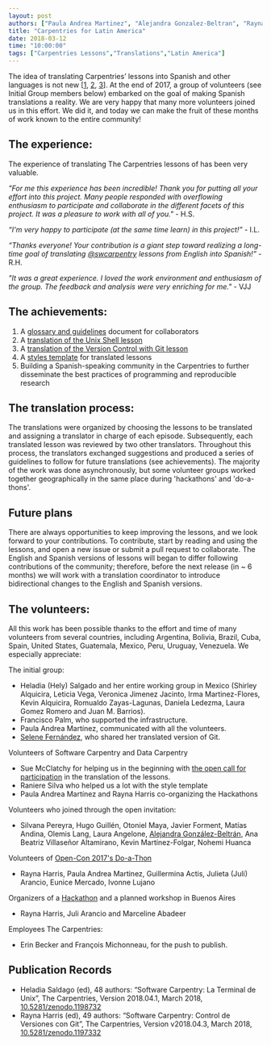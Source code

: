 ```yaml
---
layout: post
authors: ["Paula Andrea Martinez", "Alejandra Gonzalez-Beltran", "Rayna Harris"]
title: "Carpentries for Latin America"
date: 2018-03-12
time: "10:00:00"
tags: ["Carpentries Lessons","Translations","Latin America"]
---
```


The idea of translating Carpentries’ lessons into Spanish and other languages is not new [[1](https://software-carpentry.org/blog/2014/06/translating-software-carpentry-into-spanish.html), [2](https://software-carpentry.org/blog/2014/11/korean-translation.html), [3](https://software-carpentry.org/blog/2014/07/translating-software-carpentry-into-portuguese.html)]. At the end of 2017, a group of volunteers (see Initial Group members below) embarked on the goal of making Spanish translations a reality. We are very happy that many more volunteers joined us in this effort. We did it, and today we can make the fruit of these months of work known to the entire community!

## The experience:

The experience of translating The Carpentries  lessons of has been very valuable. 

*"For me this experience has been incredible! Thank you for putting all your effort into this project. Many people responded with overflowing enthusiasm to participate and collaborate in the different facets of this project. It was a pleasure to work with all of you."* - H.S.

*“I'm very happy to participate (at the same time learn) in this project!”* - I.L.

*“Thanks everyone! Your contribution is a giant step toward realizing a long-time goal of translating [@swcarpentry](https://github.com/swcarpentry) lessons from English into Spanish!”* - R.H.

*"It was a great experience. I loved the work environment and enthusiasm of the group. The feedback and analysis were very enriching for me."* - VJJ


## The achievements:

1. A [glossary and guidelines](https://github.com/Carpentries-ES/board/blob/master/Convenciones_Traduccion.md) document for collaborators  
2. A [translation of the Unix Shell lesson](https://swcarpentry.github.io/shell-novice-es/) 
3. A [translation of the Version Control with Git lesson](https://swcarpentry.github.io/git-novice-es/) 
4. A [styles template](https://github.com/swcarpentry/styles-es) for translated lessons 
5. Building a Spanish-speaking community in the Carpentries to further disseminate the best practices of programming and reproducible research 

## The translation process:

The translations were organized by choosing the lessons to be translated and assigning a translator in charge of each episode. Subsequently, each translated lesson was reviewed by two other translators. Throughout this process, the translators exchanged suggestions and produced a series of guidelines to follow for future translations (see achievements). The majority of the work was done asynchronously, but some volunteer groups worked together geographically in the same place during 'hackathons' and 'do-a-thons'.

## Future plans

There are always opportunities to keep improving the lessons, and we look forward to your contributions. To contribute, start by reading and using the lessons, and open a new issue or submit a pull request to collaborate. The English and Spanish versions of lessons will began to differ following contributions of the community; therefore, before the next release (in ~ 6 months) we will work with a translation coordinator to introduce bidirectional changes to the English and Spanish versions.

## The volunteers:

All this work has been possible thanks to the effort and time of many volunteers from several countries, including Argentina, Bolivia, Brazil, Cuba, Spain, United States, Guatemala, Mexico, Peru, Uruguay, Venezuela. We especially appreciate:

The initial group:

- Heladia (Hely) Salgado and her entire working group in Mexico (Shirley Alquicira, Leticia Vega, Veronica Jimenez Jacinto, Irma Martinez-Flores, Kevin Alquicira, Romualdo Zayas-Lagunas, Daniela Ledezma, Laura Gomez Romero and Juan M. Barrios). 
- Francisco Palm, who supported the infrastructure. 
- Paula Andrea Martínez, communicated with all the volunteers. 
- [Selene Fernández](https://twitter.com/SelFdz), who shared her translated version of Git. 

Volunteers of Software Carpentry and Data Carpentry 

- Sue McClatchy for helping us in the beginning with [the open call for participation](https://software-carpentry.org/blog/2017/09/latin-am-lessons.html) in the translation of the lessons. 
- Raniere Silva who helped us a lot with the style template 
- Paula Andrea Martínez and Rayna Harris co-organizing the Hackathons 

Volunteers who joined through the open invitation:

- Silvana Pereyra, Hugo Guillén, Otoniel Maya, Javier Forment, Matías Andina, Olemis Lang, Laura Angelone, [Alejandra González-Beltrán](http://oerc.ox.ac.uk/people/alejandra), Ana Beatriz Villaseñor Altamirano, Kevin Martínez-Folgar, Nohemi Huanca 

Volunteers of [Open-Con 2017's Do-a-Thon](https://github.com/sparcopen/doathon/issues/14)

- Rayna Harris, Paula Andrea Martinez, Guillermina Actis, Julieta (Juli) Arancio, Eunice Mercado, Ivonne Lujano 

Organizers of a [Hackathon](https://github.com/Carpentries-ES/R-hackaton-es) and a planned workshop in Buenos Aires

- Rayna Harris, Juli Arancio and Marceline Abadeer 

Employees The Carpentries:

- Erin Becker and François Michonneau, for the push to publish. 

## Publication Records

- Heladia Saldago (ed), 48 authors: “Software Carpentry: La Terminal de Unix”, The Carpentries, Version 2018.04.1, March 2018,  [10.5281/zenodo.1198732](https://doi.org/10.5281/zenodo.1198732)
- Rayna Harris (ed), 49 authors: “Software Carpentry: Control de Versiones con Git”, The Carpentries, Version v2018.04.3, March 2018, [10.5281/zenodo.1197332](https://doi.org/10.5281/zenodo.1197332)

